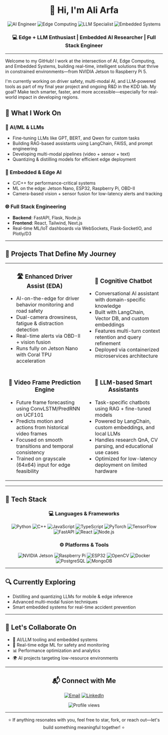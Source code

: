 # <div align="center">👋 Hi, I'm Ali Arfa</div>

<div align="center">
  <img src="https://img.shields.io/badge/AI%20Engineer-blue?style=for-the-badge" alt="AI Engineer"/>
  <img src="https://img.shields.io/badge/Edge%20Computing-orange?style=for-the-badge" alt="Edge Computing"/>
  <img src="https://img.shields.io/badge/LLM%20Specialist-green?style=for-the-badge" alt="LLM Specialist"/>
  <img src="https://img.shields.io/badge/Embedded%20Systems-red?style=for-the-badge" alt="Embedded Systems"/>
</div>

<div align="center">
  <h3>💻  Edge + LLM Enthusiast | Embedded AI Researcher | Full Stack Engineer </h3>
</div>

---

Welcome to my GitHub! I work at the intersection of AI, Edge Computing, and Embedded Systems, building real-time, intelligent solutions that thrive in constrained environments—from NVIDIA Jetson to Raspberry Pi 5.

I'm currently working on driver safety, multi-modal AI, and LLM-powered tools as part of my final year project and ongoing R&D in the KDD lab. My goal? Make tech smarter, faster, and more accessible—especially for real-world impact in developing regions.

## 🚀 What I Work On

### 🧠 AI/ML & LLMs
- Fine-tuning LLMs like GPT, BERT, and Qwen for custom tasks
- Building RAG-based assistants using LangChain, FAISS, and prompt engineering
- Developing multi-modal pipelines (video + sensor + text)
- Quantizing & distilling models for efficient edge deployment

### 🔧 Embedded & Edge AI
- C/C++ for performance-critical systems
- ML on the edge: Jetson Nano, ESP32, Raspberry Pi, OBD-II
- Camera-based vision + sensor fusion for low-latency alerts and tracking

### 🌐 Full Stack Engineering
- **Backend**: FastAPI, Flask, Node.js
- **Frontend**: React, Tailwind, Next.js
- Real-time ML/IoT dashboards via WebSockets, Flask-SocketIO, and Plotly/D3


---

## 🧪 Projects That Define My Journey

<table>
  <tr>
    <td width="50%">
      <h3 align="center">🛣️ Enhanced Driver Assist (EDA)</h3>
      <ul>
        <li>AI-on-the-edge for driver behavior monitoring and road safety</li>
        <li>Dual-camera drowsiness, fatigue & distraction detection</li>
        <li>Real-time alerts via OBD-II + vision fusion</li>
        <li>Runs fully on Jetson Nano with Coral TPU acceleration</li>
      </ul>
    </td>
    <td width="50%">
      <h3 align="center">🤖 Cognitive Chatbot</h3>
      <ul>
        <li>Conversational AI assistant with domain-specific knowledge</li>
        <li>Built with LangChain, Vector DB, and custom embeddings</li>
        <li>Features multi-turn context retention and query refinement</li>
        <li>Deployed via containerized microservices architecture</li>
      </ul>
    </td>
  </tr>
  <tr>
    <td width="50%">
      <h3 align="center">🎥 Video Frame Prediction Engine</h3>
      <ul>
        <li>Future frame forecasting using ConvLSTM/PredRNN on UCF101</li>
        <li>Predicts motion and actions from historical video frames</li>
        <li>Focused on smooth transitions and temporal consistency</li>
        <li>Trained on grayscale (64x64) input for edge feasibility</li>
      </ul>
    </td>
    <td width="50%">
      <h3 align="center">🧠 LLM-based Smart Assistants</h3>
      <ul>
        <li>Task-specific chatbots using RAG + fine-tuned models</li>
        <li>Powered by LangChain, custom embeddings, and local LLMs</li>
        <li>Handles research QnA, CV parsing, and educational use cases</li>
        <li>Optimized for low-latency deployment on limited hardware</li>
      </ul>
    </td>
  </tr>
</table>

---

## 🧰 Tech Stack

<div align="center">
  
### 💻 Languages & Frameworks
![Python](https://img.shields.io/badge/Python-3776AB?style=flat-square&logo=python&logoColor=white)
![C++](https://img.shields.io/badge/C++-00599C?style=flat-square&logo=c%2B%2B&logoColor=white)
![JavaScript](https://img.shields.io/badge/JavaScript-F7DF1E?style=flat-square&logo=javascript&logoColor=black)
![TypeScript](https://img.shields.io/badge/TypeScript-3178C6?style=flat-square&logo=typescript&logoColor=white)
![PyTorch](https://img.shields.io/badge/PyTorch-EE4C2C?style=flat-square&logo=pytorch&logoColor=white)
![TensorFlow](https://img.shields.io/badge/TensorFlow-FF6F00?style=flat-square&logo=tensorflow&logoColor=white)
![FastAPI](https://img.shields.io/badge/FastAPI-009688?style=flat-square&logo=fastapi&logoColor=white)
![React](https://img.shields.io/badge/React-61DAFB?style=flat-square&logo=react&logoColor=black)
![Node.js](https://img.shields.io/badge/Node.js-339933?style=flat-square&logo=node.js&logoColor=white)

### ⚙️ Platforms & Tools
![NVIDIA Jetson](https://img.shields.io/badge/NVIDIA%20Jetson-76B900?style=flat-square&logo=nvidia&logoColor=white)
![Raspberry Pi](https://img.shields.io/badge/Raspberry%20Pi-A22846?style=flat-square&logo=raspberry-pi&logoColor=white)
![ESP32](https://img.shields.io/badge/ESP32-E7352C?style=flat-square&logo=espressif&logoColor=white)
![OpenCV](https://img.shields.io/badge/OpenCV-5C3EE8?style=flat-square&logo=opencv&logoColor=white)
![Docker](https://img.shields.io/badge/Docker-2496ED?style=flat-square&logo=docker&logoColor=white)
![PostgreSQL](https://img.shields.io/badge/PostgreSQL-336791?style=flat-square&logo=postgresql&logoColor=white)
![MongoDB](https://img.shields.io/badge/MongoDB-47A248?style=flat-square&logo=mongodb&logoColor=white)

</div>

---

## 🔍 Currently Exploring

- Distilling and quantizing LLMs for mobile & edge inference
- Advanced multi-modal fusion techniques
- Smart embedded systems for real-time accident prevention

---

## 🤝 Let's Collaborate On

- 🤖 AI/LLM tooling and embedded systems
- 🚗 Real-time edge ML for safety and monitoring
- 📊 Performance optimization and analytics
- 🌍 AI projects targeting low-resource environments

---

<div align="center">
  
## 📬 Connect with Me

[![Email](https://img.shields.io/badge/Email-aliarfa852%40gmail.com-D14836?style=for-the-badge&logo=gmail&logoColor=white)](mailto:aliarfa852@gmail.com)
[![LinkedIn](https://img.shields.io/badge/LinkedIn-Connect-0077B5?style=for-the-badge&logo=linkedin&logoColor=white)](https://www.linkedin.com/in/aliarfa852/)

<img src="https://komarev.com/ghpvc/?username=AliArfa852&color=brightgreen&style=flat-square" alt="Profile views"/>

</div>

---

<div align="center">
  
⭐ If anything resonates with you, feel free to star, fork, or reach out—let's build something meaningful together! ⭐

</div>
